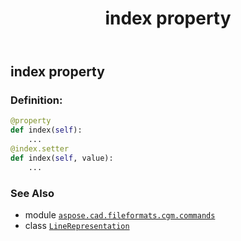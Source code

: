 ﻿---
title: index property
second_title: Aspose.CAD for Python via .NET API References
description: 
type: docs
weight: 90
url: /python-net/aspose.cad.fileformats.cgm.commands/linerepresentation/index/
is_root: false
---

## index property

### Definition:
```python
@property
def index(self):
    ...
@index.setter
def index(self, value):
    ...
```

### See Also
* module [`aspose.cad.fileformats.cgm.commands`](../../)
* class [`LineRepresentation`](/cad/python-net/aspose.cad.fileformats.cgm.commands/linerepresentation)
